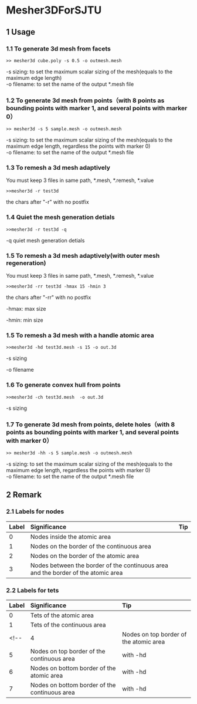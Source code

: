 <!--
 * @Author: Kejie Fu
 * @Date: 2021-09-07 21:09:25
 * @LastEditTime: 2021-12-30 21:47:48
 * @LastEditors: Kejie Fu
 * @Description: 
 * @FilePath: /Mesher3DForSJTU/README.md
-->

# Mesher3DForSJTU

## 1 Usage
### 1.1 To generate 3d mesh from facets

```
>> mesher3d cube.poly -s 0.5 -o outmesh.mesh
```
-s sizing: to set the maximum scalar sizing of the mesh(equals to the maximum edge length)  
-o filename: to set the name of the output *.mesh file

### 1.2 To generate 3d mesh from points（with 8 points as bounding points with marker 1, and several points with marker 0）
```
>> mesher3d -s 5 sample.mesh -o outmesh.mesh
```
-s sizing: to set the maximum scalar sizing of the mesh(equals to the maximum edge length, regardless the points with marker 0)  
-o filename: to set the name of the output *.mesh file

### 1.3 To remesh a 3d mesh adaptively
You must keep 3 files in same path, *.mesh, *.remesh, *.value
```
>>mesher3d -r test3d
````
the chars after "-r" with no postfix
### 1.4 Quiet the mesh generation detials

```
>>mesher3d -r test3d -q
````
-q quiet mesh generation detials

### 1.5 To remesh a 3d mesh adaptively(with outer mesh regeneration) 
You must keep 3 files in same path, *.mesh, *.remesh, *.value
```
>>mesher3d -rr test3d -hmax 15 -hmin 3
````
the chars after "-rr" with no postfix

-hmax: max size

-hmin: min size 

### 1.5 To remesh a 3d mesh with a handle atomic area

```
>>mesher3d -hd test3d.mesh -s 15 -o out.3d
````
-s sizing

-o filename

### 1.6 To generate convex hull from points

```
>>mesher3d -ch test3d.mesh  -o out.3d
````
-s sizing

### 1.7 To generate 3d mesh from points, delete holes（with 8 points as bounding points with marker 1, and several points with marker 0）
```
>> mesher3d -hh -s 5 sample.mesh -o outmesh.mesh
```
-s sizing: to set the maximum scalar sizing of the mesh(equals to the maximum edge length, regardless the points with marker 0)  
-o filename: to set the name of the output *.mesh file
## 2 Remark
### 2.1 Labels for nodes

| Label | Significance |Tip|
|:------|:-------|:-----|
|0|Nodes inside the atomic area||
|1|Nodes on the border of the continuous area||
|2|Nodes on the border of the atomic area||
|3|Nodes between the border of the continuous area and the border of the atomic area||
### 2.2 Labels for tets

| Label | Significance |Tip|
|:------|:-------|:-----|
|0|Tets of the atomic area||
|1|Tets of the continuous area||
<!-- |4|Nodes on top border of the atomic area|with -hd|
|5|Nodes on top border of the continuous area|with -hd|
|6|Nodes on bottom border of the atomic area|with -hd|
|7|Nodes on bottom border of the continuous area|with -hd| -->

